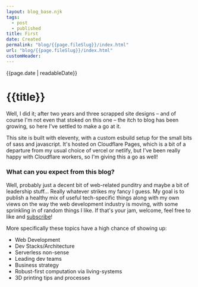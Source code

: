 ```yaml
---
layout: blog_base.njk
tags: 
  - post
  - published
title: First
date: Created
permalink: "blog/{{page.fileSlug}}/index.html"
url: "blog/{{page.fileSlug}}/index.html"
customHeader: 
---
```


{{page.date | readableDate}}
# {{title}}

Well, I did it; after two years and three scrapped site designs – and of course I'm not even that stoked on this one – the itch to blog has been growing, so here I've settled to make a go at it.

This site is built with eleventy, with a custom esbuild setup for the small bits of sass and javascript. It's hosted on Cloudflare Pages, which is a bit of a departure from my usual choice of vercel or netlify, but I've been really happy with Cloudflare workers, so I'm giving this a go as well!

### What can you expect from this blog?

Well, probably just a decent bit of web-related punditry and maybe a bit of leadership stuff... Really whatever strikes my fancy I guess. My goal is to publish a healthy mix of useful tech-specific things along with my own views on the way the web development industry is moving, with some sprinkling in of random things I like. If that's your jam, welcome, feel free to like and [subscribe](https://andrewwalpole.com/feed.xml)!

More specifically these topics have a high chance of showing up:

- Web Development
- Dev Stacks/Architecture
- Serverless non-sense
- Leading dev teams
- Business strategy
- Robust-first computation via living-systems
- 3D printing tips and processes